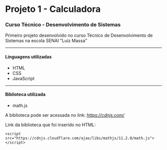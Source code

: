 # Projeto 1 - Calculadora
### Curso Técnico - Desenvolvimento de Sistemas

Primeiro projeto desenvolvido no curso Técnico de Desenvolvimento de Sistemas na escola SENAI "Luiz Massa"

---
#### Linguagens utilizadas
* HTML
* CSS
* JavaScript

---
#### Biblioteca utilizada
* math.js

A biblioteca pode ser acessada no link: *https://cdnjs.com/*

Link da biblioteca que foi inserido no HTML: 
```
<script src="https://cdnjs.cloudflare.com/ajax/libs/mathjs/11.2.0/math.js"></script>
```